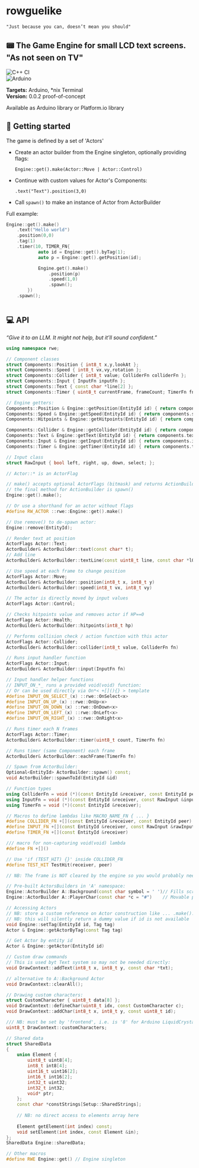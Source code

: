 # rowguelike

```"Just because you can, doesn’t mean you should"```
    
  
## 📟 The Game Engine for small LCD text screens. "As not seen on TV"
  
![C++ CI](https://github.com/njazz/rowguelike/actions/workflows/cmake-multi-platform.yml/badge.svg)  
![Arduino](https://github.com/njazz/rowguelike/actions/workflows/arduino-builds.yml/badge.svg)  
  
**Targets:** Arduino, \*nix Terminal  
**Version:** 0.0.2 proof-of-concept
  


  
Available as Arduino library or Platform.io library
  
## 👾 Getting started

The game is defined by a set of 'Actors'
- Create an actor builder from the Engine singleton, optionally providing flags:  

    ```Engine::get().make(Actor::Move | Actor::Control) ```
- Continue with custom values for Actor's Components:  

    ``` .text("Text").position(3,0) ```
- Call ```spawn()``` to make an instance of Actor from ActorBuilder

Full example:

```c++
Engine::get().make()
	.text("Hello world")
	.position(0,0)
	.tag(1)
	.timer(10, TIMER_FN{
			auto id = Engine::get().byTag(1);
			auto p = Engine::get().getPosition(id);

			Engine.get().make()
				.position(p)
				.speed(1,0)
				.spawn();
		})
	.spawn();



```

## 💻 API

*“Give it to an LLM. It might not help, but it’ll sound confident.”*

```c++
using namespace rwe;

// Component classes
struct Components::Position { int8_t x,y,lookAt };
struct Components::Speed { int8_t vx,vy,rotation };
struct Components::Collider { int8_t value; ColliderFn colliderFn };
struct Components::Input { InputFn inputFn };
struct Components::Text { const char *line[2] };
struct Components::Timer { uint8_t currentFrame, frameCount; TimerFn fn };

// Engine getters:
Components::Position & Engine::getPosition(EntityId id) { return components.position[id]; }
Components::Speed & Engine::getSpeed(EntityId id) { return components.speed[id]; }
Components::Hitpoints & Engine::getHitpoints(EntityId id) { return components.hitpoints[id]; }

Components::Collider & Engine::getCollider(EntityId id) { return components.collider[id]; }
Components::Text & Engine::getText(EntityId id) { return components.text[id]; }
Components::Input & Engine::getInput(EntityId id) { return components.input[id]; }
Components::Timer & Engine::getTimer(EntityId id) { return components.timer[id]; }

// Input class
struct RawInput { bool left, right, up, down, select; };

// Actor::* is an ActorFlag

// make() accepts optional ActorFlags (bitmask) and returns ActionBuilder
// the final method for ActionBuilder is spawn()
Engine::get().make(); 

// Or use a shorthand for an actor without flags
#define RW_ACTOR ::rwe::Engine::get().make()

// Use remove() to de-spawn actor:
Engine::remove(EntityId);

// Render text at position
ActorFlags Actor::Text;		
ActorBuilder& ActorBuilder::text(const char* t);
// Add line
ActorBuilder& ActorBuilder::textLine(const uint8_t line, const char *l0)

// Use speed at each frame to change position
ActorFlags Actor::Move;		
ActorBuilder& ActorBuilder::position(int8_t x, int8_t y)
ActorBuilder& ActorBuilder::speed(int8_t vx, int8_t vy)

// The actor is directly moved by input values
ActorFlags Actor::Control;	

// Checks hitpoints value and removes actor if HP==0
ActorFlags Actor::Health;	
ActorBuilder& ActorBuilder::hitpoints(int8_t hp)

// Performs collision check / action function with this actor
ActorFlags Actor::Collider; 
ActorBuilder& ActorBuilder::collider(int8_t value, ColliderFn fn)

// Runs input handler function
ActorFlags Actor::Input;	
ActorBuilder& ActorBuilder::input(InputFn fn)

// Input handler helper functions
// INPUT_ON_*_ runs a provided void(void) function:
// Or can be used directly via On*< +[](){} > template
#define INPUT_ON_SELECT_(x) ::rwe::OnSelect<x>
#define INPUT_ON_UP_(x) ::rwe::OnUp<x>
#define INPUT_ON_DOWN_(x) ::rwe::OnDown<x>
#define INPUT_ON_LEFT_(x) ::rwe::OnLeft<x>
#define INPUT_ON_RIGHT_(x) ::rwe::OnRight<x>

// Runs timer each N frames
ActorFlags Actor::Timer; 	
ActorBuilder& ActorBuilder::timer(uint8_t count, TimerFn fn)

// Runs timer (same Component) each frame
ActorBuilder& ActorBuilder::eachFrame(TimerFn fn)

// Spawn from ActorBuilder:
Optional<EntityId> ActorBuilder::spawn() const;
void ActorBuilder::spawnToId(EntityId &id)

// Function types
using ColliderFn = void (*)(const EntityId &receiver, const EntityId peer);
using InputFn = void (*)(const EntityId &receiver, const RawInput &input);
using TimerFn = void (*)(const EntityId &receiver);

// Macros to define lambdas like MACRO_NAME_FN { ... }
#define COLLIDER_FN +[](const EntityId &receiver, const EntityId peer)
#define INPUT_FN +[](const EntityId &receiver, const RawInput &rawInput)
#define TIMER_FN +[](const EntityId &receiver)

/// macro for non-capturing void(void) lambda
#define FN +[]()

// Use 'if (TEST_HIT) {}' inside COLLIDER_FN
#define TEST_HIT TestHit(receiver, peer)

// NB: The frame is NOT cleared by the engine so you would probably need an Actor for the background

// Pre-built ActorsBuilders in 'A' namespace:
Engine::ActorBuilder A::Background(const char symbol = ' ')// Fills screen with spaces
Engine::ActorBuilder A::PlayerChar(const char *c = "#")    // Movable player displayed as char

// Accessing Actors
// NB: store a custom reference on Actor construction like ... .make().tag(10) to reuse it later
// NB: this will silently return a dummy value if id is not available
void Engine::setTag(EntityId id, Tag tag)
Actor & Engine::getActorByTag(const Tag tag)

// Get Actor by entity id
Actor & Engine::getActor(EntityId id)

// Custom draw commands
// This is used byt Text system so may not be needed directly:
void DrawContext::addText(int8_t x, int8_t y, const char *txt);

// alternative to A::Background Actor
void DrawContext::clearAll();

// Drawing custom characters:
struct CustomCharacter { uint8_t data[8] };
void DrawContext::defineChar(uint8_t idx, const CustomCharacter c);
void DrawContext::addChar(int8_t x, int8_t y, const uint8_t id);

/// NB: must be set by 'frontend', i.e. is '8' for Arduino LiquidCrystal library
uint8_t DrawContext::customCharacters;

// Shared data
struct SharedData
{
    union Element {
        uint8_t uint8[4];
        int8_t int8[4];
        uint16_t uint16[2];
        int16_t int16[2];
        int32_t uint32;
        int32_t int32;
        void* ptr;
    };
    const char *constStrings[Setup::SharedStrings];
    
    // NB: no direct access to elements array here
    
    Element getElement(int index) const;
    void setElement(int index, const Element &in);
};
SharedData Engine::sharedData;

// Other macros
#define RWE Engine::get() // Engine singleton

```
